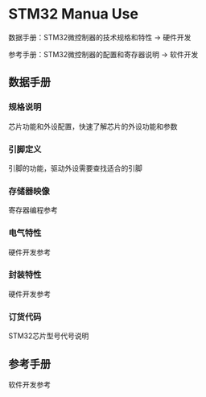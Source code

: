 # STM32 Manua Use

数据手册：STM32微控制器的技术规格和特性 → 硬件开发

参考手册：STM32微控制器的配置和寄存器说明 → 软件开发

## 数据手册

### 规格说明

芯片功能和外设配置，快速了解芯片的外设功能和参数

### 引脚定义

引脚的功能，驱动外设需要查找适合的引脚

### 存储器映像

寄存器编程参考

### 电气特性

硬件开发参考

### 封装特性

硬件开发参考

### 订货代码

STM32芯片型号代号说明

## 参考手册

软件开发参考

